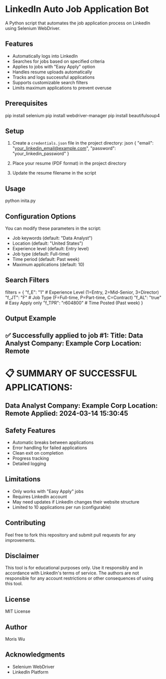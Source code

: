 # LinkedIn Auto Job Application Bot

A Python script that automates the job application process on LinkedIn using Selenium WebDriver.

## Features
- Automatically logs into LinkedIn
- Searches for jobs based on specified criteria
- Applies to jobs with "Easy Apply" option
- Handles resume uploads automatically
- Tracks and logs successful applications
- Supports customizable search filters
- Limits maximum applications to prevent overuse

## Prerequisites

pip install selenium
pip install webdriver-manager
pip install beautifulsoup4

## Setup
1. Create a `credentials.json` file in the project directory:
json
{
"email": "your_linkedin_email@example.com",
"password": "your_linkedin_password"
}

2. Place your resume (PDF format) in the project directory
3. Update the resume filename in the script 

## Usage
python inita.py

## Configuration Options
You can modify these parameters in the script:
- Job keywords (default: "Data Analyst")
- Location (default: "United States")
- Experience level (default: Entry level)
- Job type (default: Full-time)
- Time period (default: Past week)
- Maximum applications (default: 10)

## Search Filters
filters = {
"f_E": "1" # Experience Level (1=Entry, 2=Mid-Senior, 3=Director)
"f_JT": "F" # Job Type (F=Full-time, P=Part-time, C=Contract)
"f_AL": "true" # Easy Apply only
"f_TPR": "r604800" # Time Posted (Past week)
}

## Output Example
✅ Successfully applied to job #1:
Title: Data Analyst
Company: Example Corp
Location: Remote
--------------------------------------------------
📋 SUMMARY OF SUCCESSFUL APPLICATIONS:
==================================================
Data Analyst
Company: Example Corp
Location: Remote
Applied: 2024-03-14 15:30:45
--------------------------------------------------

## Safety Features
- Automatic breaks between applications
- Error handling for failed applications
- Clean exit on completion
- Progress tracking
- Detailed logging

## Limitations
- Only works with "Easy Apply" jobs
- Requires LinkedIn account
- May need updates if LinkedIn changes their website structure
- Limited to 10 applications per run (configurable)

## Contributing
Feel free to fork this repository and submit pull requests for any improvements.

## Disclaimer
This tool is for educational purposes only. Use it responsibly and in accordance with LinkedIn's terms of service. The authors are not responsible for any account restrictions or other consequences of using this tool.

## License
MIT License

## Author
Moris Wu

## Acknowledgments
- Selenium WebDriver
- LinkedIn Platform
